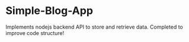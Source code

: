# Simple-Blog-App
Implements nodejs backend API to store and retrieve data.
Completed to improve code structure!
